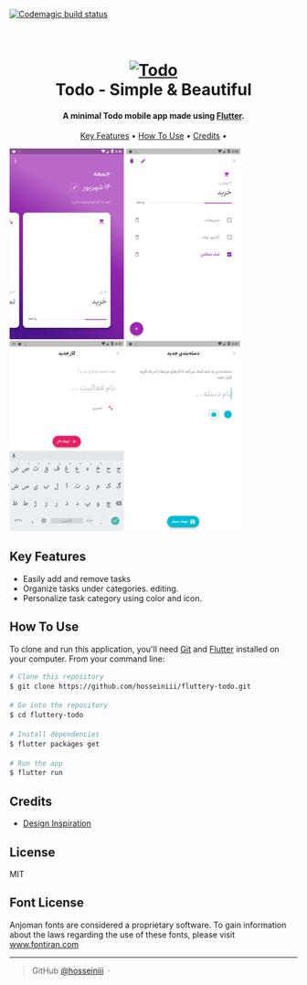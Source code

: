 [![Codemagic build status](https://api.codemagic.io/apps/5d0f190099fdb70008475b03/5d0f190099fdb70008475b02/status_badge.svg)](https://codemagic.io/apps/5d0f190099fdb70008475b03/5d0f190099fdb70008475b02/latest_build)

<h1 align="center">
  <br>
  <a href=""><img src="https://lh3.googleusercontent.com/WoCgEV-IoxkLTozlfqpxKr_uRTQ7jPFEetLWLTgIVTB4YcrPFpj4LpD9q4XD7Ij2Hos=s360" alt="Todo" width="200"></a>
  <br>
  Todo - Simple & Beautiful
  <br>
</h1>

<h4 align="center">A minimal Todo mobile app made using <a href="https://flutter.dev" target="_blank">Flutter</a>.</h4>

<p align="center">
  <a href="#key-features">Key Features</a> •
  <a href="#how-to-use">How To Use</a> •
  <a href="#credits">Credits</a> •
</p>

<p float="left">
  <img src="screenshots/screen01.png" width="200" />
  <img src="screenshots/screen02.png" width="200" /> 
  <img src="screenshots/screen03.png" width="200" />
  <img src="screenshots/screen04.png" width="200" />
</p>

## Key Features

* Easily add and remove tasks
* Organize tasks under categories. editing.
* Personalize task category using color and icon. 

## How To Use

To clone and run this application, you'll need [Git](https://git-scm.com) and [Flutter](https://flutter.dev/docs/get-started/install) installed on your computer. From your command line:

```bash
# Clone this repository
$ git clone https://github.com/hosseiniii/fluttery-todo.git

# Go into the repository
$ cd fluttery-todo

# Install dependencies
$ flutter packages get

# Run the app
$ flutter run
```


## Credits
- [Design Inspiration](https://goo.gl/Y5rd7L)

## License

MIT

## Font License

Anjoman fonts are considered a proprietary software. To gain information about the laws regarding the use of these fonts, please visit www.fontiran.com


---

> GitHub [@hosseiniii](https://github.com/hosseiniii) &nbsp;&middot;&nbsp;

